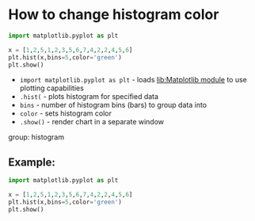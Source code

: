 # How to change histogram color

```python
import matplotlib.pyplot as plt

x = [1,2,5,1,2,3,5,6,7,4,2,2,4,5,6]
plt.hist(x,bins=5,color='green')
plt.show()
```

- `import matplotlib.pyplot as plt` - loads [lib:Matplotlib module](python-matplotlib/how-to-install-matplotlib-python-lib-in-ubuntu-ubuntuversion) to use plotting capabilities
- `.hist(` - plots histogram for specified data
- `bins` - number of histogram bins (bars) to group data into
- `color` - sets histogram color
- `.show()` - render chart in a separate window

group: histogram

## Example: 
```python
import matplotlib.pyplot as plt

x = [1,2,5,1,2,3,5,6,7,4,2,2,4,5,6]
plt.hist(x,bins=5,color='green')
plt.show()
```

